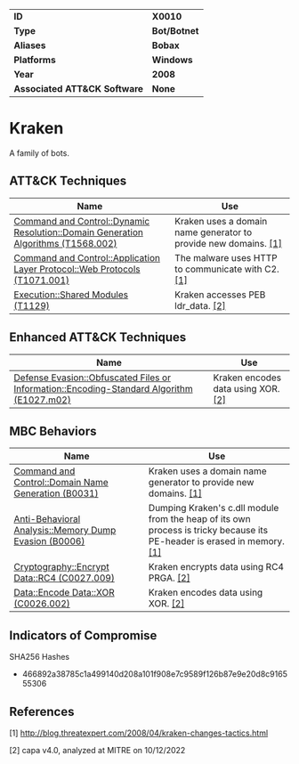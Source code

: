 <table>
<tr>
<td><b>ID</b></td>
<td><b>X0010</b></td>
</tr>
<tr>
<td><b>Type</b></td>
<td><b>Bot/Botnet</b></td>
</tr>
<tr>
<td><b>Aliases</b></td>
<td><b>Bobax</b></td>
</tr>
<tr>
<td><b>Platforms</b></td>
<td><b>Windows</b></td>
</tr>
<tr>
<td><b>Year</b></td>
<td><b>2008</b></td>
</tr>
<tr>
<td><b>Associated ATT&CK Software</b></td>
<td><b>None</b></td>
</tr>
</table>


# Kraken

A family of bots.

## ATT&CK Techniques

|Name|Use|
|---|---|
|[Command and Control::Dynamic Resolution::Domain Generation Algorithms (T1568.002)](https://attack.mitre.org/techniques/T1568/002/)|Kraken uses a domain name generator to provide new domains. [[1]](#1)|
|[Command and Control::Application Layer Protocol::Web Protocols (T1071.001)](https://attack.mitre.org/techniques/T1071/001/)|The malware uses HTTP to communicate with C2. [[1]](#1)|
|[Execution::Shared Modules (T1129)](https://attack.mitre.org/techniques/T1129)|Kraken accesses PEB ldr_data. [[2]](#2)|

## Enhanced ATT&CK Techniques

|Name|Use|
|---|---|
|[Defense Evasion::Obfuscated Files or Information::Encoding-Standard Algorithm (E1027.m02)](../defense-evasion/obfuscated-files-or-information.md)|Kraken encodes data using XOR. [[2]](#2)|

## MBC Behaviors

|Name|Use|
|---|---|
|[Command and Control::Domain Name Generation (B0031)](../command-and-control/domain-name-generation.md)|Kraken uses a domain name generator to provide new domains. [[1]](#1)|
|[Anti-Behavioral Analysis::Memory Dump Evasion (B0006)](../anti-behavioral-analysis/memory-dump-evasion.md)|Dumping Kraken's c.dll module from the heap of its own process is tricky because its PE-header is erased in memory. [[1]](#1)|
|[Cryptography::Encrypt Data::RC4 (C0027.009)](../micro-behaviors/cryptography/encrypt-data.md)|Kraken encrypts data using RC4 PRGA. [[2]](#2)|
|[Data::Encode Data::XOR (C0026.002)](../micro-behaviors/data/encode-data.md)|Kraken encodes data using XOR. [[2]](#2)|

## Indicators of Compromise

SHA256 Hashes
- 466892a38785c1a499140d208a101f908e7c9589f126b87e9e20d8c916555306

## References

<a name="1">[1]</a> http://blog.threatexpert.com/2008/04/kraken-changes-tactics.html

<a name="2">[2]</a> capa v4.0, analyzed at MITRE on 10/12/2022

